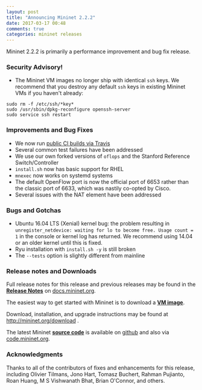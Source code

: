 ```yaml
---
layout: post
title: "Announcing Mininet 2.2.2"
date: 2017-03-17 00:48
comments: true
categories: mininet releases
---
```


Mininet 2.2.2 is primarily a performance improvement and bug fix release.

### Security Advisory!

* The Mininet VM images no longer ship with identical `ssh` keys. We recommend that you
  destroy any default `ssh` keys in existing Mininet VMs if you haven't already:

```
sudo rm -f /etc/ssh/*key*
sudo /usr/sbin/dpkg-reconfigure openssh-server
sudo service ssh restart
```

### Improvements and Bug Fixes

* We now run [public CI builds via Travis](/blog/2017/01/12/testing-using-travis-ci/)
* Several common test failures have been addressed
* We use our own forked versions of `oflops` and the Stanford Reference
  Switch/Controller
* `install.sh` now has basic support for RHEL
* `mnexec` now works on systemd systems
* The default OpenFlow port is now the official port of 6653 rather
  than the classic port of 6633, which was nastily co-opted by Cisco.
* Several issues with the NAT element have been addressed

### Bugs and Gotchas

* Ubuntu 16.04 LTS (Xenial) kernel bug: the problem resulting
  in `unregister_netdevice: waiting for lo to become free. Usage count
  = 1` in the console or kernel log has returned. We recommend using 14.04
  or an older kernel until this is fixed.
* Ryu installation with `install.sh -y` is still broken
* The `--tests` option is slightly different from mainline

### Release notes and Downloads

Full release notes for this release and previous releases
may be found in the **[Release Notes](https://github.com/mininet/mininet/wiki/Documentation#mininet-release-notes)**
on [docs.mininet.org](http://docs.mininet.org).

The easiest way to get started with Mininet is to download a
**[VM image](http://mininet.org/download)**.

Download, installation, and upgrade instructions may be found at
<http://mininet.org/download> .

The latest Mininet **[source code](http://code.mininet.org)** is available on
[github]([http://github.com/mininet/mininet) and also via
[code.mininet.org](http://code.mininet.org).

### Acknowledgments

Thanks to all of the contributors of fixes and enhancements for this
release, including Olivier Tilmans, Jono Hart, Tomasz Buchert, Rahman
Pujianto, Roan Huang, M S Vishwanath Bhat, Brian O'Connor, and others.
